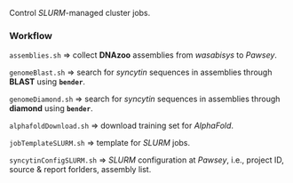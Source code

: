 Control _SLURM_-managed cluster jobs.

### Workflow

`assemblies.sh` => collect **DNAzoo** assemblies from _wasabisys_ to _Pawsey_.

`genomeBlast.sh` => search for _syncytin_ sequences in assemblies through **BLAST** using **`bender`**.

`genomeDiamond.sh` => search for _syncytin_ sequences in assemblies through **diamond** using **`bender`**.

`alphafoldDownload.sh` => download training set for _AlphaFold_.

`jobTemplateSLURM.sh` => template for _SLURM_ jobs.

`syncytinConfigSLURM.sh` => _SLURM_ configuration at _Pawsey_, i.e., project ID, source & report forlders, assembly list.
